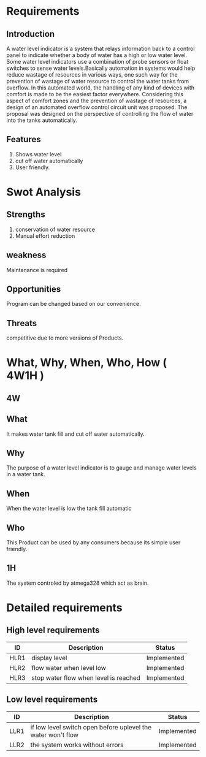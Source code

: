# Requirements

## Introduction

A water level indicator is a system that relays information back to a control panel to indicate whether a body of water has a high or low water level. Some water level indicators use a combination of probe sensors or float switches to sense water levels.Basically automation in systems would help reduce wastage of resources in various ways, one such way for the prevention of wastage of water resource to control the water tanks from overflow. In this automated world, the handling of any kind of devices with comfort is made to be the easiest factor everywhere. Considering this aspect of comfort zones and the prevention of wastage of resources, a design of an automated overflow control circuit unit was proposed. The proposal was designed on the perspective of controlling the flow of water into the tanks automatically.

## Features

1. Shows water level
2. cut off water automatically
3. User friendly.

# Swot Analysis

## Strengths
1. conservation of water resource
2. Manual effort reduction

## weakness

Maintanance is required

## Opportunities

Program can be changed based on our convenience.

## Threats

competitive due to more versions of Products.

# What, Why, When, Who, How ( 4W1H )

## 4W

## What
It makes water tank fill and cut off water automatically.
## Why
The purpose of a water level indicator is to gauge and manage water levels in a water tank.
## When
When the water level is low the tank fill automatic
## Who 
This Product can be used by any consumers because its simple user friendly.

## 1H
The system controled by atmega328 which act as brain.

# Detailed requirements

## High level requirements

ID | Description | Status
----|----------- |-------
HLR1 | display level | Implemented
HLR2 | flow water when level low | Implemented
HLR3 | stop water flow when level is reached | Implemented

## Low level requirements

ID | Description | Status
--- | ---------- | ------
LLR1 | if low level switch open before uplevel the water won't flow | Implemented
LLR2 | the system works without errors | Implemented
